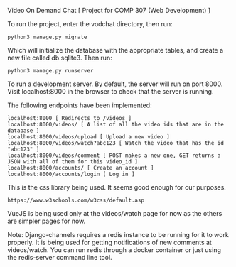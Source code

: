 Video On Demand Chat [ Project for COMP 307 (Web Development) ]

To run the project, enter the vodchat directory, then run:

    python3 manage.py migrate

Which will initialize the database with the appropriate tables, and create a new file called db.sqlite3. Then run:

    python3 manage.py runserver

To run a development server. By default, the server will run on port 8000. Visit localhost:8000 in the browser to check that the server is running.

The following endpoints have been implemented:

    localhost:8000 [ Redirects to /videos ]
    localhost:8000/videos/ [ A list of all the video ids that are in the database ]
    localhost:8000/videos/upload [ Upload a new video ]
    localhost:8000/videos/watch?abc123 [ Watch the video that has the id "abc123" ]
    localhost:8000/videos/comment [ POST makes a new one, GET returns a JSON with all of them for this video_id ]
    localhost:8000/accounts/ [ Create an account ]
    localhost:8000/accounts/login [ Log in ]

This is the css library being used. It seems good enough for our purposes.

    https://www.w3schools.com/w3css/default.asp

VueJS is being used only at the videos/watch page for now as the others are simpler pages for now.

Note: Django-channels requires a redis instance to be running for it to work properly. It is being used for getting notifications of new comments at videos/watch. You can run redis through a docker container or just using the redis-server command line tool.
